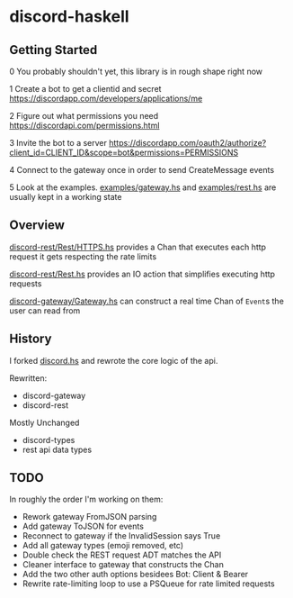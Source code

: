 # discord-haskell

## Getting Started

0 You probably shouldn't yet, this library is in rough shape right now

1 Create a bot to get a clientid and secret
<https://discordapp.com/developers/applications/me>

2 Figure out what permissions you need
<https://discordapi.com/permissions.html>

3 Invite the bot to a server
<https://discordapp.com/oauth2/authorize?client_id=CLIENT_ID&scope=bot&permissions=PERMISSIONS>

4 Connect to the gateway once in order to send CreateMessage events

5 Look at the examples. [examples/gateway.hs](./examples/gateway.hs)
and [examples/rest.hs](./examples/rest.hs) are usually kept in a working state

## Overview

[discord-rest/Rest/HTTPS.hs](./discord-rest/src/Network/Discord/Rest/HTTP.hs)
 provides a Chan that executes each http request it gets respecting the rate limits

[discord-rest/Rest.hs](./discord-rest/src/Network/Discord/Rest.hs) provides
an IO action that simplifies executing http requests

[discord-gateway/Gateway.hs](./discord-gateway/src/Network/Discord/Gateway.hs)
can construct a real time Chan of `Event`s the user can read from

## History

I forked [discord.hs](https://github.com/jano017/Discord.hs) and
rewrote the core logic of the api.

Rewritten:
- discord-gateway
- discord-rest

Mostly Unchanged
- discord-types
- rest api data types

## TODO

In roughly the order I'm working on them:

- Rework gateway FromJSON parsing
- Add gateway ToJSON for events
- Reconnect to gateway if the InvalidSession says True
- Add all gateway types (emoji removed, etc)
- Double check the REST request ADT matches the API
- Cleaner interface to gateway that constructs the Chan
- Add the two other auth options besidees Bot: Client & Bearer
- Rewrite rate-limiting loop to use a PSQueue for rate limited requests

